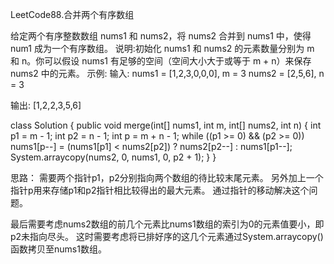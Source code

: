 LeetCode88.合并两个有序数组

给定两个有序整数数组 nums1 和 nums2，将 nums2 合并到 nums1 中，使得 num1 成为一个有序数组。
说明:初始化 nums1 和 nums2 的元素数量分别为 m 和 n。你可以假设 nums1 有足够的空间（空间大小大于或等于 m + n）来保存 nums2 中的元素。
示例:
输入:
nums1 = [1,2,3,0,0,0], m = 3
nums2 = [2,5,6], n = 3

输出:
[1,2,2,3,5,6]

class Solution {
    public void merge(int[] nums1, int m, int[] nums2, int n) {
        int p1 = m - 1;
        int p2 = n - 1;
        int p = m + n - 1;
        while ((p1 >= 0) && (p2 >= 0))
            nums1[p--] = (nums1[p1] < nums2[p2]) ? nums2[p2--] : nums1[p1--];
        System.arraycopy(nums2, 0, nums1, 0, p2 + 1);
    }
}

思路：
需要两个指针p1，p2分别指向两个数组的待比较末尾元素。
另外加上一个指针p用来存储p1和p2指针相比较得出的最大元素。
通过指针的移动解决这个问题。

最后需要考虑nums2数组的前几个元素比nums1数组的索引为0的元素值要小，即p2未指向尽头。
这时需要考虑将已排好序的这几个元素通过System.arraycopy()函数拷贝至nums1数组。
